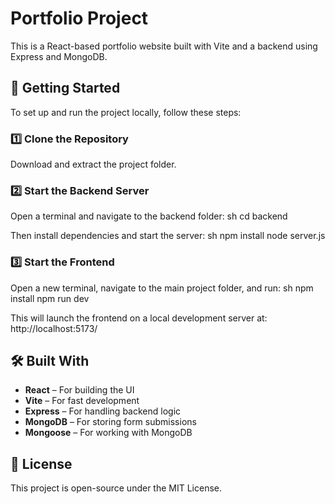 # Portfolio Project

This is a React-based portfolio website built with Vite and a backend using Express and MongoDB.

## 🚀 Getting Started

To set up and run the project locally, follow these steps:

### 1️⃣ Clone the Repository

Download and extract the project folder.

### 2️⃣ Start the Backend Server

Open a terminal and navigate to the backend folder:
sh
cd backend

Then install dependencies and start the server:
sh
npm install
node server.js

### 3️⃣ Start the Frontend

Open a new terminal, navigate to the main project folder, and run:
sh
npm install
npm run dev

This will launch the frontend on a local development server at:
http://localhost:5173/

## 🛠 Built With

- **React** – For building the UI
- **Vite** – For fast development
- **Express** – For handling backend logic
- **MongoDB** – For storing form submissions
- **Mongoose** – For working with MongoDB

## 📄 License

This project is open-source under the MIT License.

